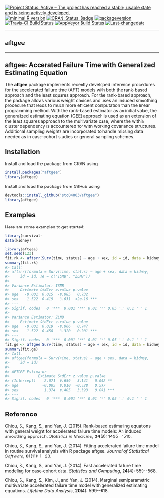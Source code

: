 
[![Project Status: Active – The project has reached a stable, usable state and is being actively developed.](http://www.repostatus.org/badges/latest/active.svg)](http://www.repostatus.org/#active) [![minimal R version](https://img.shields.io/badge/R%3E%3D-3.4.0-6666ff.svg)](https://cran.r-project.org/) [![CRAN\_Status\_Badge](http://www.r-pkg.org/badges/version/aftgee)](https://cran.r-project.org/package=aftgee) [![packageversion](https://img.shields.io/badge/Package%20version-1.1.4-orange.svg?style=flat-square)](commits/master) [![Travis-CI Build Status](https://travis-ci.org/stc04003/aftgee.svg?branch=master)](https://travis-ci.org/stc04003/aftgee) [![AppVeyor Build Status](https://ci.appveyor.com/api/projects/status/github/stc04003/aftgee?branch=master&svg=true)](https://ci.appveyor.com/project/stc04003/aftgee) [![Last-changedate](https://img.shields.io/badge/last%20change-2018--08--16-yellowgreen.svg)](/commits/master)

------------------------------------------------------------------------

**aftgee**
----------

------------------------------------------------------------------------

aftgee: Accerated Failure Time with Generalized Estimating Equation
-------------------------------------------------------------------

The **aftgee** package implements recently developed inference procedures for the accelerated failure time (AFT) models with both the rank-based approach and the least squares approach. For the rank-based approach, the package allows various weight choices and uses an induced smoothing procedure that leads to much more efficient computation than the linear programming method. With the rank-based estimator as an initial value, the generalized estimating equation (GEE) approach is used as an extension of the least squares approach to the multivariate case, where the within cluster dependency is accountered for with working covariance structures. Additional sampling weights are incorporated to handle missing data needed as in case-cohort studies or general sampling schemes.

Installation
------------

Install and load the package from CRAN using

``` r
install.packages("aftgee")
library(aftgee)
```

Install and load the package from GitHub using

``` r
devtools::install_github("stc04003/aftgee")
library(aftgee)
```

Examples
--------

Here are some examples to get started:

``` r
library(survival)
data(kidney)

library(aftgee)
set.seed(123)
fit.rk <- aftsrr(Surv(time, status) ~ age + sex, id = id, data = kidney, se = c("ISMB", "ZLMB"))
summary(fit.rk)
#> Call:
#> aftsrr(formula = Surv(time, status) ~ age + sex, data = kidney, 
#>     id = id, se = c("ISMB", "ZLMB"))
#> 
#> Variance Estimator: ISMB
#>     Estimate StdErr z.value p.value    
#> age   -0.001  0.015  -0.085   0.932    
#> sex    1.522  0.419   3.631  <2e-16 ***
#> ---
#> Signif. codes:  0 '***' 0.001 '**' 0.01 '*' 0.05 '.' 0.1 ' ' 1
#> 
#> Variance Estimator: ZLMB
#>     Estimate StdErr z.value p.value    
#> age   -0.001  0.019  -0.066   0.947    
#> sex    1.522  0.458   3.320   0.001 ***
#> ---
#> Signif. codes:  0 '***' 0.001 '**' 0.01 '*' 0.05 '.' 0.1 ' ' 1
fit.ge <- aftgee(Surv(time, status) ~ age + sex, id = id, data = kidney)
summary(fit.ge)
#> Call:
#> aftgee(formula = Surv(time, status) ~ age + sex, data = kidney, 
#>     id = id)
#> 
#> AFTGEE Estimator
#>             Estimate StdErr z.value p.value    
#> (Intercept)    2.071  0.659   3.141   0.002 ** 
#> age           -0.005  0.010  -0.528   0.597    
#> sex            1.374  0.405   3.393   0.001 ***
#> ---
#> Signif. codes:  0 '***' 0.001 '**' 0.01 '*' 0.05 '.' 0.1 ' ' 1
```

Reference
---------

Chiou, S., Kang, S., and Yan, J. (2015). Rank-based estimating equations with general weight for accelerated failure time models: An induced smoothing approach. *Statistics in Medicine*, **34**(9): 1495--1510.

Chiou, S., Kang, S., and Yan, J. (2014). Fitting accelerated failure time model in routine survival analysis with R package aftgee. *Journal of Statistical Software*, **61**(11): 1--23.

Chiou, S., Kang, S., and Yan, J. (2014). Fast accelerated failure time modeling for case-cohort data. *Statistics and Computing*, **24**(4): 559--568.

Chiou, S., Kang, S., Kim, J., and Yan, J. (2014). Marginal semiparametric multivariate accelerated failure time model with generalized estimating equations. *Lifetime Data Analysis*, **20**(4): 599--618.
